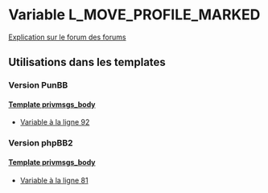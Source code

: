 # Variable L_MOVE_PROFILE_MARKED
[Explication sur le forum des forums](http://forum.forumactif.com/t294113-listing-des-variables#L_MOVE_PROFILE_MARKED)

## Utilisations dans les templates

### Version PunBB

#### [Template privmsgs_body](punbb/privmsgs_body.md)
* [Variable à la ligne 92](../punbb/privmsgs_body.tpl#L92)

### Version phpBB2

#### [Template privmsgs_body](subsilver/privmsgs_body.md)
* [Variable à la ligne 81](../subsilver/privmsgs_body.tpl#L81)